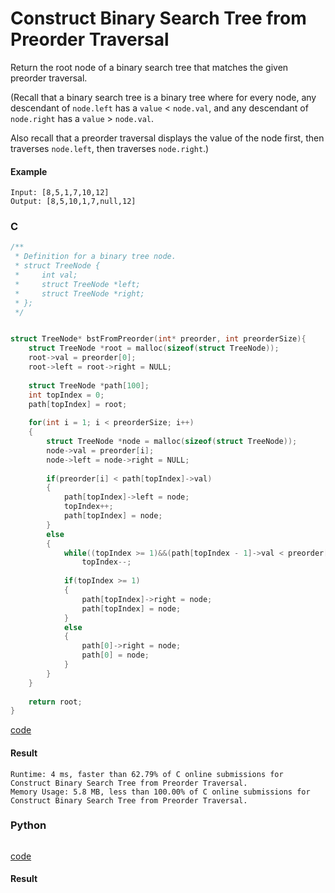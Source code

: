 # Construct Binary Search Tree from Preorder Traversal
Return the root node of a binary search tree that matches the given preorder traversal.

(Recall that a binary search tree is a binary tree where for every node, any descendant of `node.left` has a `value` < `node.val`, and any descendant of `node.right` has a `value` > `node.val`.  

Also recall that a preorder traversal displays the value of the node first, then traverses `node.left`, then traverses `node.right`.)

#### Example 
```
Input: [8,5,1,7,10,12]
Output: [8,5,10,1,7,null,12]
```

### C
```C
/**
 * Definition for a binary tree node.
 * struct TreeNode {
 *     int val;
 *     struct TreeNode *left;
 *     struct TreeNode *right;
 * };
 */


struct TreeNode* bstFromPreorder(int* preorder, int preorderSize){
    struct TreeNode *root = malloc(sizeof(struct TreeNode));
    root->val = preorder[0];
    root->left = root->right = NULL;
    
    struct TreeNode *path[100];
    int topIndex = 0;
    path[topIndex] = root;
    
    for(int i = 1; i < preorderSize; i++)
    {
        struct TreeNode *node = malloc(sizeof(struct TreeNode));
        node->val = preorder[i];
        node->left = node->right = NULL;
        
        if(preorder[i] < path[topIndex]->val)
        {
            path[topIndex]->left = node;
            topIndex++;
            path[topIndex] = node;
        }
        else
        {
            while((topIndex >= 1)&&(path[topIndex - 1]->val < preorder[i]))
                topIndex--;
            
            if(topIndex >= 1)
            {
                path[topIndex]->right = node;
                path[topIndex] = node;
            }
            else
            {
                path[0]->right = node;
                path[0] = node;
            }
        }
    }
    
    return root;
}
```
[code](C/construct-binary-search-tree-from-preorder-traversal.c)

#### Result
```
Runtime: 4 ms, faster than 62.79% of C online submissions for Construct Binary Search Tree from Preorder Traversal.
Memory Usage: 5.8 MB, less than 100.00% of C online submissions for Construct Binary Search Tree from Preorder Traversal.
```

### Python 
```python

```
[code](Python/construct-binary-search-tree-from-preorder-traversal.py)

#### Result
```

```
